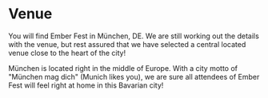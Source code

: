 Venue
=====

You will find Ember Fest in München, DE. We are still working out the details with the venue, but rest assured that we have selected a central located venue close to the heart of the city!

München is located right in the middle of Europe. With a city motto of "München mag dich" (Munich likes you), we are sure all attendees of Ember Fest will feel right at home in this Bavarian city! 